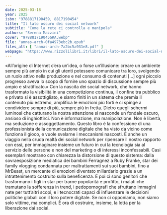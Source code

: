 ```yaml
---
date: 2025-03-18
year: 2025
isbn: "9788817190459, 8817190454"
title: "Il lato oscuro dei social network"
subtitle: "Come la rete ci controlla e manipola"
authors: "Serena Mazzini"
cover: "978881719045GRA.webp"
file: "annas-arch-0fa4973ebc2b.epub"
files_alt: [ "annas-arch-7a2bc5a931e8.pdf" ]
webpage: "https://www.rizzolilibri.it/libri/il-lato-oscuro-dei-social-network/"
---
```


«All’origine di Internet c’era un’idea, o forse un’illusione: creare un ambiente sempre più ampio in cui gli utenti potessero comunicare tra loro, svolgendo un ruolo attivo nella produzione e nel consumo di contenuti […] ogni piccolo progresso aveva lo scopo di fornire uno spazio di discussione sempre più ampio e stratificato.» Con la nascita dei social network, che hanno trasformato la visibilità in una competizione continua, il confine tra pubblico e privato si è assottigliato, e siamo finiti in un sistema che premia il contenuto più estremo, amplifica le emozioni più forti e ci spinge a condividere sempre di più, sempre più in fretta. Dietro quegli schermi luminosi che catturano la nostra attenzione si nasconde un fondale oscuro, ansioso di inghiottirci. Non è informazione, ma manipolazione. Non è libertà, ma seduzione e assoggettamento. Questo libro è la confessione di una professionista della comunicazione digitale che ha visto da vicino come funziona il gioco, e vuole svelarne i meccanismi nascosti. È anche un viaggio nella cruda realtà dei social network per ripensare il nostro rapporto con essi, per immaginare insieme un futuro in cui la tecnologia sia al servizio delle persone e non del marketing o di interessi inconfessabili. Casi esemplari mostrano con chiarezza la distorsione di questo sistema: dalla sovraesposizione mediatica dei bambini Ferragnez a Ruby Franke, star dei family vlogging condannata per maltrattamenti sui suoi bambini, fino a MrBeast, un mercante di emozioni diventato miliardario grazie a un intrattenimento costruito sulla beneficenza. E poi ci sono genitori che trasformano i figli in star per trarne popolarità e profitto, i malati che tramutano la sofferenza in trend, i pedopornografi che sfruttano immagini nate per tutt’altri scopi, e i tecnocrati capaci di influenzare le decisioni politiche globali con il loro potere digitale. Se non ci opponiamo, non siamo solo vittime, ma complici. È ora di costruire, insieme, la lotta per la liberazione dai social.